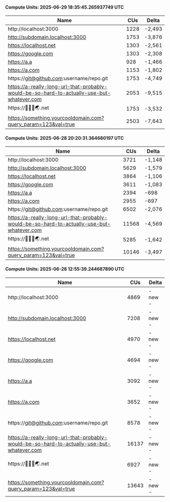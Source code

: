 #### Compute Units: 2025-06-29 18:35:45.265937749 UTC

| Name | CUs | Delta |
|------|------|-------|
| http://localhost:3000 | 1228 | -2,493 |
| http://subdomain.localhost:3000 | 1753 | -3,876 |
| https://localhost.net | 1303 | -2,561 |
| https://google.com | 1303 | -2,308 |
| https://a.a | 928 | -1,466 |
| https://a.com | 1153 | -1,802 |
| https://git@github.com:username/repo.git | 1753 | -4,749 |
| https://a-really-long-url-that-probably-would-be-so-hard-to-actually-use-but-whatever.com | 2053 | -9,515 |
| https://🦝👀🍹🌏.net | 1753 | -3,532 |
| https://something.yourcooldomain.com?query_param=123&val=true | 2503 | -7,643 |

#### Compute Units: 2025-06-28 20:20:31.364680197 UTC

| Name | CUs | Delta |
|------|------|-------|
| http://localhost:3000 | 3721 | -1,148 |
| http://subdomain.localhost:3000 | 5629 | -1,579 |
| https://localhost.net | 3864 | -1,106 |
| https://google.com | 3611 | -1,083 |
| https://a.a | 2394 | -698 |
| https://a.com | 2955 | -697 |
| https://git@github.com:username/repo.git | 6502 | -2,076 |
| https://a-really-long-url-that-probably-would-be-so-hard-to-actually-use-but-whatever.com | 11568 | -4,569 |
| https://🦝👀🍹🌏.net | 5285 | -1,642 |
| https://something.yourcooldomain.com?query_param=123&val=true | 10146 | -3,497 |

#### Compute Units: 2025-06-28 12:55:39.244687890 UTC

| Name | CUs | Delta |
|------|------|-------|
| http://localhost:3000 | 4869 | - new - |
| http://subdomain.localhost:3000 | 7208 | - new - |
| https://localhost.net | 4970 | - new - |
| https://google.com | 4694 | - new - |
| https://a.a | 3092 | - new - |
| https://a.com | 3652 | - new - |
| https://git@github.com:username/repo.git | 8578 | - new - |
| https://a-really-long-url-that-probably-would-be-so-hard-to-actually-use-but-whatever.com | 16137 | - new - |
| https://🦝👀🍹🌏.net | 6927 | - new - |
| https://something.yourcooldomain.com?query_param=123&val=true | 13643 | - new - |

